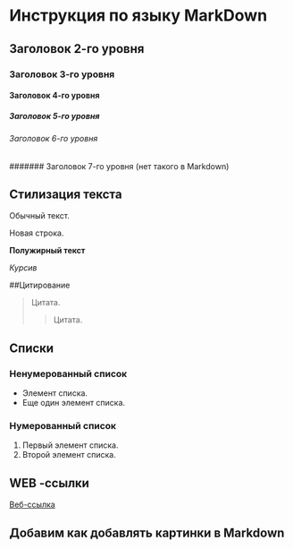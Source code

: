 # Инструкция по языку MarkDown

## Заголовок 2-го уровня
### Заголовок 3-го уровня
#### Заголовок 4-го уровня
#####  Заголовок 5-го уровня
######  Заголовок 6-го уровня
#######  Заголовок 7-го уровня (нет такого в Markdown)

## Стилизация текста

Обычный текст.

Новая строка.

**Полужирный текст**

*Курсив*

##Цитирование
> Цитата.
>> Цитата.

## Списки
### Ненумерованный список
* Элемент списка.
* Еще один элемент списка.


### Нумерованный список
1. Первый элемент списка.
2. Второй элемент списка.

## WEB -ссылки
[Веб-ссылка](http://www.wikipedia.org "Википедия")

## Добавим как добавлять картинки в Markdown